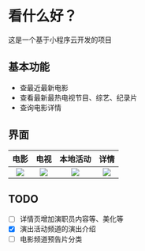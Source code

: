 # 看什么好？

这是一个基于小程序云开发的项目

## 基本功能
- 查最近最新电影
- 查看最新最热电视节目、综艺、纪录片
- 查询电影详情

## 界面
|电影|电视|本地活动|详情|
|:-----:|:-------:|:-------:|:-------:|
|![](https://ftp.bmp.ovh/imgs/2019/12/e909c3020c3dbf35.jpg)|![](https://ftp.bmp.ovh/imgs/2019/12/aefaa14d32cf577a.jpg)|![](https://ftp.bmp.ovh/imgs/2019/12/8315b33df483121d.jpg)|![](https://ftp.bmp.ovh/imgs/2019/12/f311e8d240d67c72.jpg)|

## TODO
- [ ] 详情页增加演职员内容等、美化等
- [x] 演出活动频道的演出介绍
- [ ] 电影频道预告片分类
